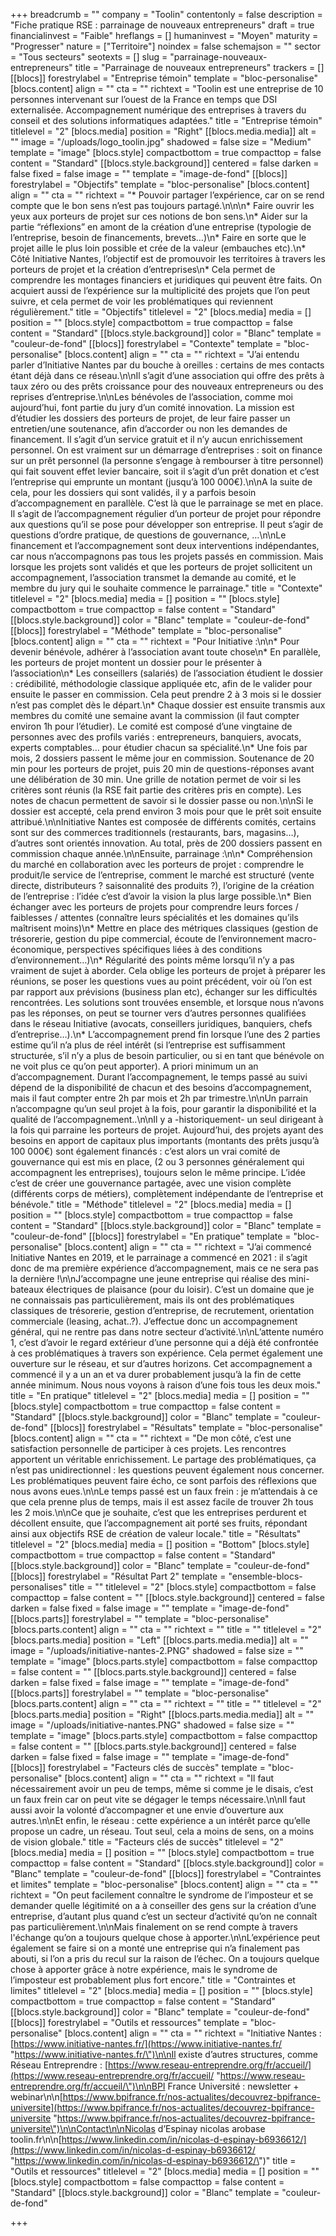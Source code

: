 +++
breadcrumb = ""
company = "Toolin"
contentonly = false
description = "Fiche pratique RSE : parrainage de nouveaux entrepreneurs"
draft = true
financialinvest = "Faible"
hreflangs = []
humaninvest = "Moyen"
maturity = "Progresser"
nature = ["Territoire"]
noindex = false
schemajson = ""
sector = "Tous secteurs"
seotexts = []
slug = "parrainage-nouveaux-entrepreneurs"
title = "Parrainage de nouveaux entrepreneurs"
trackers = []
[[blocs]]
forestrylabel = "Entreprise témoin"
template = "bloc-personalise"
[blocs.content]
align = ""
cta = ""
richtext = "Toolin est une entreprise de 10 personnes intervenant sur l’ouest de la France en temps que DSI externalisée. Accompagnement numérique des entreprises à travers du conseil et des solutions informatiques adaptées."
title = "Entreprise témoin"
titlelevel = "2"
[blocs.media]
position = "Right"
[[blocs.media.media]]
alt = ""
image = "/uploads/logo_toolin.jpg"
shadowed = false
size = "Medium"
template = "image"
[blocs.style]
compactbottom = true
compacttop = false
content = "Standard"
[[blocs.style.background]]
centered = false
darken = false
fixed = false
image = ""
template = "image-de-fond"
[[blocs]]
forestrylabel = "Objectifs"
template = "bloc-personalise"
[blocs.content]
align = ""
cta = ""
richtext = "* Pouvoir partager l’expérience, car on se rend compte que le bon sens n’est pas toujours partagé.\n\n\n* Faire ouvrir les yeux aux porteurs de projet sur ces notions de bon sens.\n* Aider sur la partie “réflexions” en amont de la création d’une entreprise (typologie de l’entreprise, besoin de financements, brevets…)\n* Faire en sorte que le projet aille le plus loin possible et crée de la valeur (embauches etc).\n* Côté Initiative Nantes, l’objectif est de promouvoir les territoires à travers les porteurs de projet et la création d’entreprises\n* Cela permet de comprendre les montages financiers et juridiques qui peuvent être faits. On acquiert aussi de l’expérience sur la multiplicité des projets que l’on peut suivre, et cela permet de voir les problématiques qui reviennent régulièrement."
title = "Objectifs"
titlelevel = "2"
[blocs.media]
media = []
position = ""
[blocs.style]
compactbottom = true
compacttop = false
content = "Standard"
[[blocs.style.background]]
color = "Blanc"
template = "couleur-de-fond"
[[blocs]]
forestrylabel = "Contexte"
template = "bloc-personalise"
[blocs.content]
align = ""
cta = ""
richtext = "J’ai entendu parler d’Initiative Nantes par du bouche à oreilles : certains de mes contacts étant déjà dans ce réseau.\n\nIl s’agit d’une association qui offre des prêts à taux zéro ou des prêts croissance pour des nouveaux entrepreneurs ou des reprises d’entreprise.\n\nLes bénévoles de l’association, comme moi aujourd’hui, font partie du jury d’un comité innovation. La mission est d’étudier les dossiers des porteurs de projet, de leur faire passer un entretien/une soutenance, afin d’accorder ou non les demandes de financement. Il s’agit d’un service gratuit et il n’y aucun enrichissement personnel. On est vraiment sur un démarrage d’entreprises : soit on finance sur un prêt personnel (la personne s’engage à rembourser à titre personnel) qui fait souvent effet levier bancaire, soit il s’agit d’un prêt donation et c’est l’entreprise qui emprunte un montant (jusqu’à 100 000€).\n\nA la suite de cela, pour les dossiers qui sont validés, il y a parfois besoin d’accompagnement en parallèle. C’est là que le parrainage se met en place. Il s’agit de l’accompagnement régulier d’un porteur de projet pour répondre aux questions qu’il se pose pour développer son entreprise. Il peut s’agir de questions d’ordre pratique, de questions de gouvernance, …\n\nLe financement et l’accompagnement sont deux interventions indépendantes, car nous n’accompagnons pas tous les projets passés en commission. Mais lorsque les projets sont validés et que les porteurs de projet sollicitent un accompagnement, l’association transmet la demande au comité, et le membre du jury qui le souhaite commence le parrainage."
title = "Contexte"
titlelevel = "2"
[blocs.media]
media = []
position = ""
[blocs.style]
compactbottom = true
compacttop = false
content = "Standard"
[[blocs.style.background]]
color = "Blanc"
template = "couleur-de-fond"
[[blocs]]
forestrylabel = "Méthode"
template = "bloc-personalise"
[blocs.content]
align = ""
cta = ""
richtext = "Pour Initiative :\n\n* Pour devenir bénévole, adhérer à l’association avant toute chose\n* En parallèle, les porteurs de projet montent un dossier pour le présenter à l’association\n* Les conseillers (salariés) de l’association étudient le dossier : crédibilité, méthodologie classique appliquée etc, afin de le valider pour ensuite le passer en commission. Cela peut prendre 2 à 3 mois si le dossier n’est pas complet dès le départ.\n* Chaque dossier est ensuite transmis aux membres du comité une semaine avant la commission (il faut compter environ 1h pour l’étudier). Le comité est composé d’une vingtaine de personnes avec des profils variés : entrepreneurs, banquiers, avocats, experts comptables… pour étudier chacun sa spécialité.\n* Une fois par mois, 2 dossiers passent le même jour en commission. Soutenance de 20 min pour les porteurs de projet, puis 20 min de questions-réponses avant une délibération de 30 min. Une grille de notation permet de voir si les critères sont réunis (la RSE fait partie des critères pris en compte). Les notes de chacun permettent de savoir si le dossier passe ou non.\n\nSi le dossier est accepté, cela prend environ 3 mois pour que le prêt soit ensuite attribué.\n\nInitiative Nantes est composée de différents comités, certains sont sur des commerces traditionnels (restaurants, bars, magasins…), d’autres sont orientés innovation. Au total, près de 200 dossiers passent en commission chaque année.\n\nEnsuite, parrainage :\n\n* Compréhension du marché en collaboration avec les porteurs de projet : comprendre le produit/le service de l’entreprise, comment le marché est structuré (vente directe, distributeurs ? saisonnalité des produits ?), l’origine de la création de l’entreprise : l’idée c’est d’avoir la vision la plus large possible.\n* Bien échanger avec les porteurs de projets pour comprendre leurs forces / faiblesses / attentes (connaître leurs spécialités et les domaines qu’ils maîtrisent moins)\n* Mettre en place des métriques classiques (gestion de trésorerie, gestion du pipe commercial, écoute de l’environnement macro-économique, perspectives spécifiques liées à des conditions d’environnement…)\n* Régularité des points même lorsqu’il n’y a pas vraiment de sujet à aborder. Cela oblige les porteurs de projet à préparer les réunions, se poser les questions vues au point précédent, voir où l’on est par rapport aux prévisions (business plan etc), échanger sur les difficultés rencontrées. Les solutions sont trouvées ensemble, et lorsque nous n’avons pas les réponses, on peut se tourner vers d’autres personnes qualifiées dans le réseau Initiative (avocats, conseillers juridiques, banquiers, chefs d’entreprise…).\n* L’accompagnement prend fin lorsque l’une des 2 parties estime qu’il n’a plus de réel intérêt (si l’entreprise est suffisamment structurée, s’il n’y a plus de besoin particulier, ou si en tant que bénévole on ne voit plus ce qu’on peut apporter). A priori minimum un an d’accompagnement. Durant l’accompagnement, le temps passé au suivi dépend de la disponibilité de chacun et des besoins d’accompagnement, mais il faut compter entre 2h par mois et 2h par trimestre.\n\nUn parrain n’accompagne qu’un seul projet à la fois, pour garantir la disponibilité et la qualité de l’accompagnement..\n\nIl y a -historiquement- un seul dirigeant à la fois qui parraine les porteurs de projet. Aujourd’hui, des projets ayant des besoins en apport de capitaux plus importants (montants des prêts jusqu’à 100 000€) sont également financés : c’est alors un vrai comité de gouvernance qui est mis en place, (2 ou 3 personnes généralement qui accompagnent les entreprises), toujours selon le même principe. L’idée c’est de créer une gouvernance partagée, avec une vision complète (différents corps de métiers), complètement indépendante de l’entreprise et bénévole."
title = "Méthode"
titlelevel = "2"
[blocs.media]
media = []
position = ""
[blocs.style]
compactbottom = true
compacttop = false
content = "Standard"
[[blocs.style.background]]
color = "Blanc"
template = "couleur-de-fond"
[[blocs]]
forestrylabel = "En pratique"
template = "bloc-personalise"
[blocs.content]
align = ""
cta = ""
richtext = "J’ai commencé Initiative Nantes en 2019, et le parrainage a commencé en 2021 : il s’agit donc de ma première expérience d’accompagnement, mais ce ne sera pas la dernière !\n\nJ’accompagne une jeune entreprise qui réalise des mini-bateaux électriques de plaisance (pour du loisir). C’est un domaine que je ne connaissais pas particulièrement, mais ils ont des problématiques classiques de trésorerie, gestion d’entreprise, de recrutement, orientation commerciale (leasing, achat..?). J’effectue donc un accompagnement général, qui ne rentre pas dans notre secteur d’activité.\n\nL’attente numéro 1, c’est d’avoir le regard extérieur d’une personne qui a déjà été confrontée à ces problématiques à travers son expérience. Cela permet également une ouverture sur le réseau, et sur d’autres horizons. Cet accompagnement a commencé il y a un an et va durer probablement jusqu’à la fin de cette année minimum. Nous nous voyons à raison d’une fois tous les deux mois."
title = "En pratique"
titlelevel = "2"
[blocs.media]
media = []
position = ""
[blocs.style]
compactbottom = true
compacttop = false
content = "Standard"
[[blocs.style.background]]
color = "Blanc"
template = "couleur-de-fond"
[[blocs]]
forestrylabel = "Résultats"
template = "bloc-personalise"
[blocs.content]
align = ""
cta = ""
richtext = "De mon côté, c’est une satisfaction personnelle de participer à ces projets. Les rencontres apportent un véritable enrichissement. Le partage des problématiques, ça n’est pas unidirectionnel : les questions peuvent également nous concerner. Les problématiques peuvent faire écho, ce sont parfois des réflexions que nous avons eues.\n\nLe temps passé est un faux frein : je m’attendais à ce que cela prenne plus de temps, mais il est assez facile de trouver 2h tous les 2 mois.\n\nCe que je souhaite, c’est que les entreprises perdurent et décollent ensuite, que l’accompagnement ait porté ses fruits, répondant ainsi aux objectifs RSE de création de valeur locale."
title = "Résultats"
titlelevel = "2"
[blocs.media]
media = []
position = "Bottom"
[blocs.style]
compactbottom = true
compacttop = false
content = "Standard"
[[blocs.style.background]]
color = "Blanc"
template = "couleur-de-fond"
[[blocs]]
forestrylabel = "Résultat Part 2"
template = "ensemble-blocs-personalises"
title = ""
titlelevel = "2"
[blocs.style]
compactbottom = false
compacttop = false
content = ""
[[blocs.style.background]]
centered = false
darken = false
fixed = false
image = ""
template = "image-de-fond"
[[blocs.parts]]
forestrylabel = ""
template = "bloc-personalise"
[blocs.parts.content]
align = ""
cta = ""
richtext = ""
title = ""
titlelevel = "2"
[blocs.parts.media]
position = "Left"
[[blocs.parts.media.media]]
alt = ""
image = "/uploads/initiative-nantes-2.PNG"
shadowed = false
size = ""
template = "image"
[blocs.parts.style]
compactbottom = false
compacttop = false
content = ""
[[blocs.parts.style.background]]
centered = false
darken = false
fixed = false
image = ""
template = "image-de-fond"
[[blocs.parts]]
forestrylabel = ""
template = "bloc-personalise"
[blocs.parts.content]
align = ""
cta = ""
richtext = ""
title = ""
titlelevel = "2"
[blocs.parts.media]
position = "Right"
[[blocs.parts.media.media]]
alt = ""
image = "/uploads/initiative-nantes.PNG"
shadowed = false
size = ""
template = "image"
[blocs.parts.style]
compactbottom = false
compacttop = false
content = ""
[[blocs.parts.style.background]]
centered = false
darken = false
fixed = false
image = ""
template = "image-de-fond"
[[blocs]]
forestrylabel = "Facteurs clés de succès"
template = "bloc-personalise"
[blocs.content]
align = ""
cta = ""
richtext = "Il faut nécessairement avoir un peu de temps, même si comme je le disais, c’est un faux frein car on peut vite se dégager le temps nécessaire.\n\nIl faut aussi avoir la volonté d’accompagner et une envie d’ouverture aux autres.\n\nEt enfin, le réseau : cette expérience a un intérêt parce qu’elle propose un cadre, un réseau. Tout seul, cela a moins de sens, on a moins de vision globale."
title = "Facteurs clés de succès"
titlelevel = "2"
[blocs.media]
media = []
position = ""
[blocs.style]
compactbottom = true
compacttop = false
content = "Standard"
[[blocs.style.background]]
color = "Blanc"
template = "couleur-de-fond"
[[blocs]]
forestrylabel = "Contraintes et limites"
template = "bloc-personalise"
[blocs.content]
align = ""
cta = ""
richtext = "On peut facilement connaître le syndrome de l’imposteur et se demander quelle légitimité on a à conseiller des gens sur la création d’une entreprise, d’autant plus quand c’est un secteur d’activité qu’on ne connaît pas particulièrement.\n\nMais finalement on se rend compte à travers l'échange qu’on a toujours quelque chose à apporter.\n\nL’expérience peut également se faire si on a monté une entreprise qui n’a finalement pas abouti, si l’on a pris du recul sur la raison de l’échec. On a toujours quelque chose à apporter grâce à notre expérience, mais le syndrome de l’imposteur est probablement plus fort encore."
title = "Contraintes et limites"
titlelevel = "2"
[blocs.media]
media = []
position = ""
[blocs.style]
compactbottom = true
compacttop = false
content = "Standard"
[[blocs.style.background]]
color = "Blanc"
template = "couleur-de-fond"
[[blocs]]
forestrylabel = "Outils et ressources"
template = "bloc-personalise"
[blocs.content]
align = ""
cta = ""
richtext = "Initiative Nantes : [https://www.initiative-nantes.fr/](https://www.initiative-nantes.fr/ \"https://www.initiative-nantes.fr/\")\n\nIl existe d’autres structures, comme Réseau Entreprendre : [https://www.reseau-entreprendre.org/fr/accueil/](https://www.reseau-entreprendre.org/fr/accueil/ \"https://www.reseau-entreprendre.org/fr/accueil/\")\n\nBPI France Université : newsletter + webinar\n\n[https://www.bpifrance.fr/nos-actualites/decouvrez-bpifrance-universite](https://www.bpifrance.fr/nos-actualites/decouvrez-bpifrance-universite \"https://www.bpifrance.fr/nos-actualites/decouvrez-bpifrance-universite\")\n\nContact\n\nNicolas d’Espinay nicolas arobase toolin.fr\n\n[https://www.linkedin.com/in/nicolas-d-espinay-b6936612/](https://www.linkedin.com/in/nicolas-d-espinay-b6936612/ \"https://www.linkedin.com/in/nicolas-d-espinay-b6936612/\")"
title = "Outils et ressources"
titlelevel = "2"
[blocs.media]
media = []
position = ""
[blocs.style]
compactbottom = false
compacttop = false
content = "Standard"
[[blocs.style.background]]
color = "Blanc"
template = "couleur-de-fond"

+++
